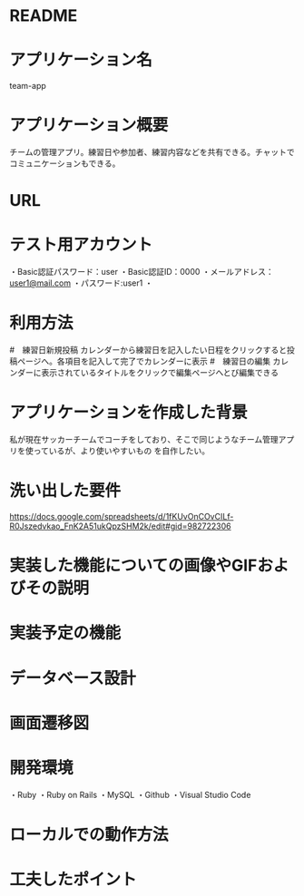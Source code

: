 # README

# アプリケーション名
team-app

# アプリケーション概要
チームの管理アプリ。練習日や参加者、練習内容などを共有できる。チャットでコミュニケーションもできる。

# URL


# テスト用アカウント
・Basic認証パスワード：user
・Basic認証ID：0000
・メールアドレス：user1@mail.com
・パスワード:user1
・
# 利用方法
#　練習日新規投稿
カレンダーから練習日を記入したい日程をクリックすると投稿ページへ。各項目を記入して完了でカレンダーに表示
#　練習日の編集
カレンダーに表示されているタイトルをクリックで編集ページへとび編集できる

# アプリケーションを作成した背景
私が現在サッカーチームでコーチをしており、そこで同じようなチーム管理アプリを使っているが、より使いやすいもの
を自作したい。

# 洗い出した要件
https://docs.google.com/spreadsheets/d/1fKUvOnCOvCILf-R0Jszedvkao_FnK2A51ukQpzSHM2k/edit#gid=982722306

# 実装した機能についての画像やGIFおよびその説明


# 実装予定の機能


# データベース設計
[](ER%E5%9B%B3.dio)

# 画面遷移図
[](%E7%94%BB%E9%9D%A2%E9%81%B7%E7%A7%BB%E5%9B%B3.dio)

# 開発環境
・Ruby
・Ruby on Rails
・MySQL
・Github
・Visual Studio Code

# ローカルでの動作方法


# 工夫したポイント


[def]: ../../Downloads/ER%E5%9B%B3.png